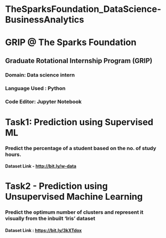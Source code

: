 # TheSparksFoundation_DataScience-BusinessAnalytics
# GRIP @ The Sparks Foundation
## Graduate Rotational Internship Program (GRIP)
### Domain: Data science intern
### Language Used : Python
### Code Editor: Jupyter Notebook
# Task1: Prediction using Supervised ML
### Predict the percentage of a student based on the no. of study hours.
#### Dataset Link - http://bit.ly/w-data
# Task2 - Prediction using Unsupervised Machine Learning
### Predict the optimum number of clusters and represent it visually from the inbuilt ‘Iris’ dataset
#### Dataset Link : https://bit.ly/3kXTdox

